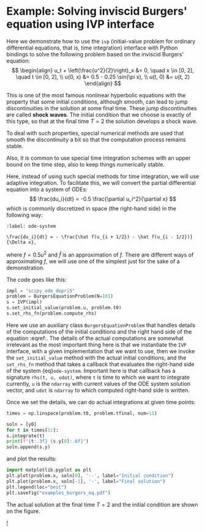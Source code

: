 # Example: Solving inviscid Burgers' equation using IVP interface

Here we demonstrate how to use the `ivp` (initial-value problem for ordinary
differential equations, that is, time integration) interface
with Python bindings to solve the following problem based on
the inviscid Burgers' equation:
$$
    \begin{align}
        u_t + \left(\frac{u^2}{2}\right)_x &= 0,
            \quad x \in [0, 2], \quad t \in [0, 2], \\
        u(0, x) &= 0.5 - 0.25 \sin(\pi x), \\
        u(t, 0) &= u(t, 2)
    \end{align}
$$

This is one of the most famous nonlinear hyperbolic equations with the property
that some initial conditions, although smooth, can lead to jump discontinuities
in the solution at some final time.
These jump discontinuities are called __shock waves__.
The initial condition that we choose is exactly of this type, so that at
the final time $T = 2$ the solution develops a shock wave.

To deal with such properties, special numerical methods are used that smooth
the discontinuity a bit so that the computation process remains stable.

Also, it is common to use special time integration schemes with an upper
bound on the time step, also to keep things numerically stable.

Here, instead of using such special methods for time integration, we will
use adaptive integration.
To facilitate this, we will convert the partial differential equation
into a system of ODEs:
$$
\frac{du_i}{dt} = -0.5 \frac{\partial u_i^2}{\partial x}
$$
which is commonly discretized in space (the right-hand side) in the following
way:
```{math}
:label: ode-system

\frac{du_i}{dt} = - \frac{\hat f(u_{i + 1/2}) - \hat f(u_{i - 1/2})}{\Delta x},
```
where $f = 0.5 u^2$ and $\hat f$ is an approximation of $f$.
There are different ways of approximating $f$, we will use one of the simplest
just for the sake of a demonstration.

The code goes like this:
```python
impl = "scipy_ode_dopri5"
problem = BurgersEquationProblem(N=101)
s = IVP(impl)
s.set_initial_value(problem.u, problem.t0)
s.set_rhs_fn(problem.compute_rhs)
```

Here we use an auxiliary class `BurgersEquationProblem` that handles details
of the computations of the initial conditions and the right hand side of the
equation :eqref:. The details of the actual computations are somewhat irrelevant
as the most important thing here is that we instantiate the `IVP` interface,
with a given implementation that we want to use, then we invoke the
`set_initial_value` method with the actual initial conditions,
and the `set_rhs_fn` method that takes a callback that evaluates the
right-hand side of the system {eq}`ode-system`.
Important here is that callback has a signature `rhs(t, u, udot)`,
where `t` is time to which we want to integrate currently, `u` is the `ndarray`
with current values of the ODE system solution vector, and `udot` is `ndarray`
to which computed right-hand side is written.

Once we set the details, we can do actual integrations at given time points:
```python
times = np.linspace(problem.t0, problem.tfinal, num=11)

soln = [y0]
for t in times[1:]:
s.integrate(t)
print(f"{t:.3f} {s.y[0]:.6f}")
soln.append(s.y)
```
and plot the results:
```python
import matplotlib.pyplot as plt
plt.plot(problem.x, soln[0], '--', label="Initial condition")
plt.plot(problem.x, soln[-1], '-', label="Final solution")
plt.legend(loc="best")
plt.savefig("examples_burgers_eq.pdf")
```
The actual solution at the final time $T = 2$ and the initial condition are
shown on the figure.

[!](examples_burgers_eq.pdf)
